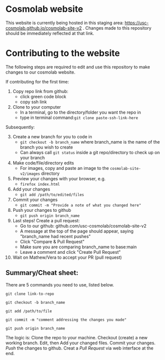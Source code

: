 # Cosmolab website

This website is currently being hosted in this staging area: https://usc-cosmolab.github.io/cosmolab-site-v2  . 
Changes made to this repository should be immediately reflected at that link.




# Contributing to the website 

The following steps are required to edit and use this repository to make changes to our cosmolab website.

If contributing for the first time:

1. Copy repo link from github:
	- click green code block
	- copy ssh link
2. Clone to your computer
	- In a terminal, go to the directory/folder you want the repo in
	- type in terminal command:`git clone paste-ssh-link-here`

Subsequently:

3. Create a new branch for you to code in
	- `git checkout -b branch_name` where branch_name is the name of the branch you wish to create
	- Can always call `git status` inside a git repo/directory to check up on your branch
4. Make code/file/directory edits
	- For images, copy and paste an image to the `cosmolab-site-v2/images` directory
5. Preview your changes with your browser, e.g.
	- `firefox index.html`
6. Add your changes
 	- `git add /path/to/edited/files`
7. Commit your changes
 	- `git commit -m "Provide a note of what you changed here"`
8. Push your changes to github
 	- `git push origin branch_name`
9. Last steps! Create a pull request:
 	- Go to our github: github.com/usc-cosmolab/cosmolab-site-v2
 	- A message at the top of the page should appear, saying "branch_name had recent pushes"
 	- Click "Compare & Pull Request"
 	- Make sure you are comparing branch_name to base:main 
 	- Leave a comment and click "Create Pull Request"
10. Wait on Mathew/Vera to accept your PR (pull request)


## Summary/Cheat sheet:
There are 5 commands you need to use, listed below.  

`git clone link-to-repo`

`git checkout -b branch_name`

`git add /path/to/file`

`git commit -m "comment addressing the changes you made"`

`git push origin branch_name`

The logic is: Clone the repo to your machine. Checkout (create) a new working branch. Edit, then Add your changed files. Commit your changes. *Push* the changes to github. Creat a *Pull Request* via web interface at the end.
